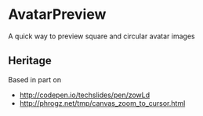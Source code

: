 # AvatarPreview
A quick way to preview square and circular avatar images



## Heritage

Based in part on 

* http://codepen.io/techslides/pen/zowLd
* http://phrogz.net/tmp/canvas_zoom_to_cursor.html
